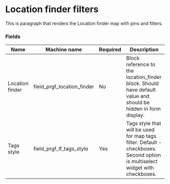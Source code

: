 # Location finder filters

This is paragraph that renders the Location finder map with pins and filters.

### Fields

| Name  | Machine name | Required | Description |
| ------------- | ------------- | ------------- | ------------- |
| Location finder | field\_prgf\_location\_finder | No | Block reference to the location_finder block. Should have default value and should be hidden in form display. |
| Tags style | field\_prgf\_lf\_tags\_style | Yes | Tags style that will be used for map tags filter. Default - checkboxes. Second option is multiselect widget with checkboxes.  |
